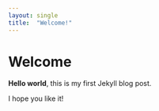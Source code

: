 ```yaml
---
layout: single
title:  "Welcome!"
---
```


# Welcome

**Hello world**, this is my first Jekyll blog post.

I hope you like it!

